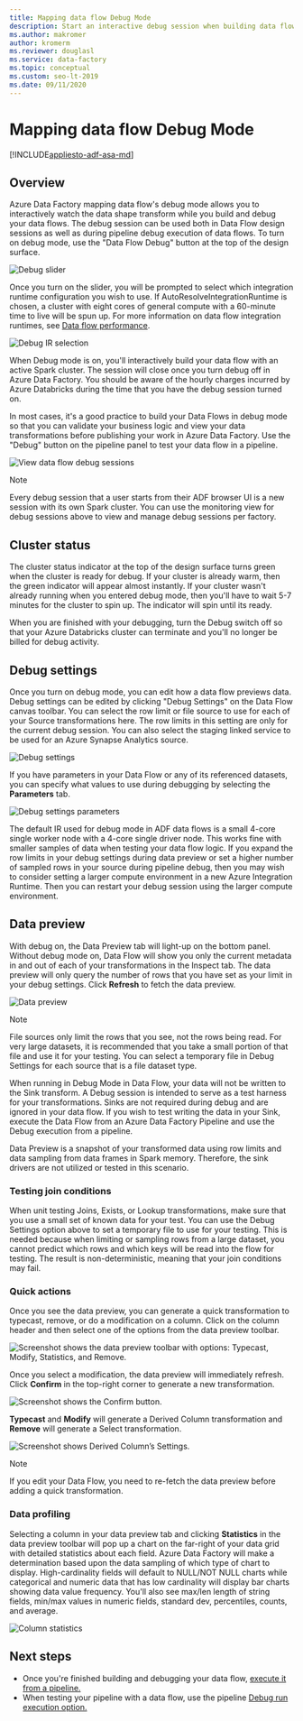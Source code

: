 ```yaml
---
title: Mapping data flow Debug Mode
description: Start an interactive debug session when building data flows
ms.author: makromer
author: kromerm
ms.reviewer: douglasl
ms.service: data-factory
ms.topic: conceptual
ms.custom: seo-lt-2019
ms.date: 09/11/2020
---
```


# Mapping data flow Debug Mode

[!INCLUDE[appliesto-adf-asa-md](includes/appliesto-adf-asa-md.md)]

## Overview

Azure Data Factory mapping data flow's debug mode allows you to interactively watch the data shape transform while you build and debug your data flows. The debug session can be used both in Data Flow design sessions as well as during pipeline debug execution of data flows. To turn on debug mode, use the "Data Flow Debug" button at the top of the design surface.

![Debug slider](media/data-flow/debugbutton.png "Debug slider")

Once you turn on the slider, you will be prompted to select which integration runtime configuration you wish to use. If AutoResolveIntegrationRuntime is chosen, a cluster with eight cores of general compute with a 60-minute time to live will be spun up. For more information on data flow integration runtimes, see [Data flow performance](concepts-data-flow-performance.md#ir).

![Debug IR selection](media/data-flow/debugbutton2.png "Debug IR selection")

When Debug mode is on, you'll interactively build your data flow with an active Spark cluster. The session will close once you turn debug off in Azure Data Factory. You should be aware of the hourly charges incurred by Azure Databricks during the time that you have the debug session turned on.

In most cases, it's a good practice to build your Data Flows in debug mode so that you can validate your business logic and view your data transformations before publishing your work in Azure Data Factory. Use the "Debug" button on the pipeline panel to test your data flow in a pipeline.

![View data flow debug sessions](media/iterative-development-debugging/view-dataflow-debug-sessions.png)

> [!NOTE]
> Every debug session that a user starts from their ADF browser UI is a new session with its own Spark cluster. You can use the monitoring view for debug sessions above to view and manage debug sessions per factory.

## Cluster status

The cluster status indicator at the top of the design surface turns green when the cluster is ready for debug. If your cluster is already warm, then the green indicator will appear almost instantly. If your cluster wasn't already running when you entered debug mode, then you'll have to wait 5-7 minutes for the cluster to spin up. The indicator will spin until its ready.

When you are finished with your debugging, turn the Debug switch off so that your Azure Databricks cluster can terminate and you'll no longer be billed for debug activity.

## Debug settings

Once you turn on debug mode, you can edit how a data flow previews data. Debug settings can be edited by clicking "Debug Settings" on the Data Flow canvas toolbar. You can select the row limit or file source to use for each of your Source transformations here. The row limits in this setting are only for the current debug session. You can also select the staging linked service to be used for an Azure Synapse Analytics source. 

![Debug settings](media/data-flow/debug-settings.png "Debug settings")

If you have parameters in your Data Flow or any of its referenced datasets, you can specify what values to use during debugging by selecting the **Parameters** tab.

![Debug settings parameters](media/data-flow/debug-settings2.png "Debug settings parameters")

The default IR used for debug mode in ADF data flows is a small 4-core single worker node with a 4-core single driver node. This works fine with smaller samples of data when testing your data flow logic. If you expand the row limits in your debug settings during data preview or set a higher number of sampled rows in your source during pipeline debug, then you may wish to consider setting a larger compute environment in a new Azure Integration Runtime. Then you can restart your debug session using the larger compute environment.

## Data preview

With debug on, the Data Preview tab will light-up on the bottom panel. Without debug mode on, Data Flow will show you only the current metadata in and out of each of your transformations in the Inspect tab. The data preview will only query the number of rows that you have set as your limit in your debug settings. Click **Refresh** to fetch the data preview.

![Data preview](media/data-flow/datapreview.png "Data preview")

> [!NOTE]
> File sources only limit the rows that you see, not the rows being read. For very large datasets, it is recommended that you take a small portion of that file and use it for your testing. You can select a temporary file in Debug Settings for each source that is a file dataset type.

When running in Debug Mode in Data Flow, your data will not be written to the Sink transform. A Debug session is intended to serve as a test harness for your transformations. Sinks are not required during debug and are ignored in your data flow. If you wish to test writing the data in your Sink, execute the Data Flow from an Azure Data Factory Pipeline and use the Debug execution from a pipeline.

Data Preview is a snapshot of your transformed data using row limits and data sampling from data frames in Spark memory. Therefore, the sink drivers are not utilized or tested in this scenario.

### Testing join conditions

When unit testing Joins, Exists, or Lookup transformations, make sure that you use a small set of known data for your test. You can use the Debug Settings option above to set a temporary file to use for your testing. This is needed because when limiting or sampling rows from a large dataset, you cannot predict which rows and which keys will be read into the flow for testing. The result is non-deterministic, meaning that your join conditions may fail.

### Quick actions

Once you see the data preview, you can generate a quick transformation to typecast, remove, or do a modification on a column. Click on the column header and then select one of the options from the data preview toolbar.

![Screenshot shows the data preview toolbar with options: Typecast, Modify, Statistics, and Remove.](media/data-flow/quick-actions1.png "Quick actions")

Once you select a modification, the data preview will immediately refresh. Click **Confirm** in the top-right corner to generate a new transformation.

![Screenshot shows the Confirm button.](media/data-flow/quick-actions2.png "Quick actions")

**Typecast** and **Modify** will generate a Derived Column transformation and **Remove** will generate a Select transformation.

![Screenshot shows Derived Column’s Settings.](media/data-flow/quick-actions3.png "Quick actions")

> [!NOTE]
> If you edit your Data Flow, you need to re-fetch the data preview before adding a quick transformation.

### Data profiling

Selecting a column in your data preview tab and clicking **Statistics** in the data preview toolbar will pop up a chart on the far-right of your data grid with detailed statistics about each field. Azure Data Factory will make a determination based upon the data sampling of which type of chart to display. High-cardinality fields will default to NULL/NOT NULL charts while categorical and numeric data that has low cardinality will display bar charts showing data value frequency. You'll also see max/len length of string fields, min/max values in numeric fields, standard dev, percentiles, counts, and average.

![Column statistics](media/data-flow/stats.png "Column statistics")

## Next steps

* Once you're finished building and debugging your data flow, [execute it from a pipeline.](control-flow-execute-data-flow-activity.md)
* When testing your pipeline with a data flow, use the pipeline [Debug run execution option.](iterative-development-debugging.md)
